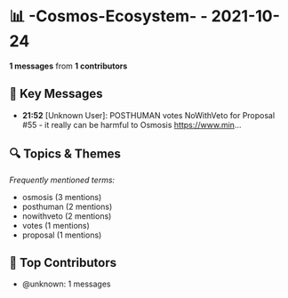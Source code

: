 # 📊 -Cosmos-Ecosystem- - 2021-10-24
**1 messages** from **1 contributors**

## 💬 Key Messages
- **21:52** [Unknown User]: POSTHUMAN votes NoWithVeto for Proposal #55 - it really can be harmful to Osmosis
https://www.min...

## 🔍 Topics & Themes
*Frequently mentioned terms:*
- osmosis (3 mentions)
- posthuman (2 mentions)
- nowithveto (2 mentions)
- votes (1 mentions)
- proposal (1 mentions)

## 👥 Top Contributors
- @unknown: 1 messages